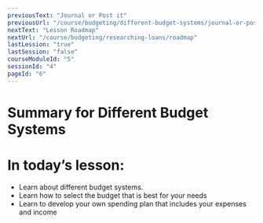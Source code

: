 ```yaml
---
previousText: "Journal or Post it"
previousUrl: "/course/budgeting/different-budget-systems/journal-or-post-it"
nextText: "Lesson Roadmap"
nextUrl: "/course/budgeting/researching-loans/roadmap"
lastLession: "true"
lastSession: "false"
courseModuleId: "5"
sessionId: "4"
pageId: "6"
---
```



# Summary for Different Budget Systems
# In today’s lesson: 
- Learn about different budget systems.
- Learn how to select the budget that is best for your needs
- Learn to develop your own spending plan that includes your expenses and income
